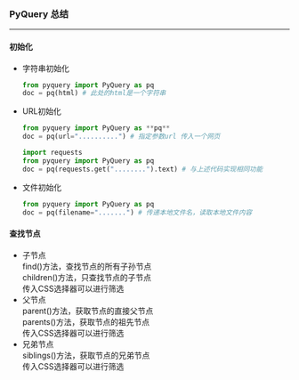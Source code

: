 ### PyQuery 总结
-----
#### 初始化

- 字符串初始化
  ```python
  from pyquery import PyQuery as pq
  doc = pq(html) # 此处的html是一个字符串
  ```
- URL初始化
  ```python
  from pyquery import PyQuery as **pq**
  doc = pq(url="..........") # 指定参数url 传入一个网页
  ```
  ```python
  import requests
  from pyquery import PyQuery as pq
  doc = pq(requests.get("........").text) # 与上述代码实现相同功能
  ```
- 文件初始化
  ```python
  from pyquery import PyQuery as pq
  doc = pq(filename=".......") # 传递本地文件名，读取本地文件内容
  ```

#### 查找节点

- 子节点\
  find()方法，查找节点的所有子孙节点\
  children()方法，只查找节点的子节点\
  传入CSS选择器可以进行筛选
- 父节点\
  parent()方法，获取节点的直接父节点\
  parents()方法，获取节点的祖先节点\
  传入CSS选择器可以进行筛选
- 兄弟节点\
  siblings()方法，获取节点的兄弟节点\
  传入CSS选择器可以进行筛选